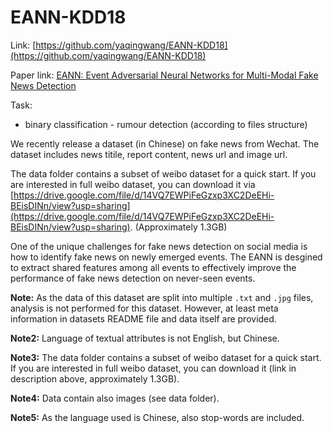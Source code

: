 # EANN-KDD18

Link: [https://github.com/yaqingwang/EANN-KDD18](https://github.com/yaqingwang/EANN-KDD18)

Paper link: [EANN: Event Adversarial Neural Networks for Multi-Modal Fake News Detection](https://dl.acm.org/doi/10.1145/3219819.3219903)

Task:
* binary classification - rumour detection (according to files structure)

We recently release a dataset (in Chinese) on fake news from Wechat. The dataset includes news titile, report content, news url and image url.

The data folder contains a subset of weibo dataset for a quick start. If you are interested in full weibo dataset, you can download it via [https://drive.google.com/file/d/14VQ7EWPiFeGzxp3XC2DeEHi-BEisDINn/view?usp=sharing](https://drive.google.com/file/d/14VQ7EWPiFeGzxp3XC2DeEHi-BEisDINn/view?usp=sharing). (Approximately 1.3GB)

One of the unique challenges for fake news detection on social media is how to identify fake news on newly emerged events. The EANN is desgined to extract shared features among all events to effectively improve the performance of fake news detection on never-seen events.

**Note:** As the data of this dataset are split into multiple `.txt` and `.jpg` files, analysis is not performed for this dataset. However, at least meta information in datasets README file and data itself are provided.

**Note2:** Language of textual attributes is not English, but Chinese.

**Note3:** The data folder contains a subset of weibo dataset for a quick start. If you are interested in full weibo dataset, you can download it (link in description above, approximately 1.3GB).

**Note4:** Data contain also images (see data folder). 

**Note5:** As the language used is Chinese, also stop-words are included.
